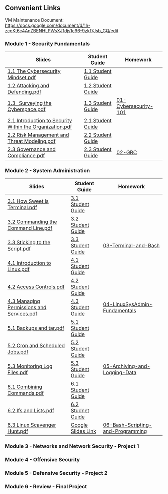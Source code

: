 ## Convenient Links
VM Maintenance Document:  
https://docs.google.com/document/d/1h-zcoKt6c4AnZBENHLPWsXJ1djs1c96-9zkf7Jsb_GQ/edit

### Module 1 - Security Fundamentals
| Slides | Student Guide | Homework |
|--------| ------------- | -------- |
|[1.1 The Cybersecurity Mindset.pdf](Week-01/1/1.1%20The%20Cybersecurity%20Mindset.pdf) | [1.1 Student Guide](Week-01/1/StudentGuide.md) |
|[1.2 Attacking and Defending.pdf](Week-01/2/1.2%20Attacking%20and%20Defending.pdf) | [1.2 Student Guide](Week-01/2/StudentGuide.md) |
|[1.3_ Surveying the Cyberspace.pdf](Week-01/3/1.3_%20Surveying%20the%20Cyberspace.pdf) | [1.3 Student Guide](Week-01/3/StudentGuide.md) | [01-Cybersecurity-101](Week-01/Homework/01-Cybersecurity-101/Unsolved)|
|[2.1 Introduction to Security Within the Organization.pdf](Week-02/1/2.1%20Introduction%20to%20Security%20Within%20the%20Organization.pdf) | [2.1 Student Guide](Week-02/1/StudentGuide.md)|
|[2.2 Risk Management and Threat Modeling.pdf](Week-02/2/2.2%20Risk%20Management%20and%20Threat%20Modeling.pdf) | [2.2 Student Guide](Week-02/2/StudentGuide.md)|
|[2.3 Governance and Compliance.pdf](Week-02/3/2.3%20Governance%20and%20Compliance.pdf)|[2.3 Student Guide](Week-02/3/StudentGuide.md) | [02-GRC](Week-02/Homework)

### Module 2 - System Administration
| Slides | Student Guide | Homework |
|--------| ------------- | -------- |
|[3.1 How Sweet is Terminal.pdf](Week-03/1/3.1%20How%20Sweet%20is%20Terminal.pdf) | [3.1 Student Guide](Week-03/1/StudentGuide.md) |
|[3.2 Commanding the Command Line.pdf](Week-03/2/3.2%20Commanding%20the%20Command%20Line.pdf) | [3.2 Student Guide](Week-03/2/StudentGuide.md) |
|[3.3 Sticking to the Script.pdf](Week-03/3/3.3%20Sticking%20to%20the%20Script.pdf) | [3.3 Student Guide](Week-03/3/StudentGuide.md) | [03-Terminal-and-Bash](Week-03/Homework) |
|[4.1 Introduction to Linux.pdf](Week-04/1/4.1%20Introduction%20to%20Linux.pdf) | [4.1 Student Guide](Week-04/1/StudentGuide.md) |
|[4.2 Access Controls.pdf](Week-04/2/4.2%20Access%20Controls.pdf) | [4.2 Student Guide](Week-04/2/StudentGuide.md) |
|[4.3 Managing Permissions and Services.pdf](Week-04/3/4.3%20Managing%20Permissions%20and%20Services.pdf) | [4.3 Student Guide](Week-04/3/StudentGuide.md) | [04-LinuxSysAdmin-Fundamentals](Week-04/Homework) |
| [5.1 Backups and tar.pdf](Week-05/1/5.1%20Backups%20and%20tar.pdf) | [5.1 Student Guide](Week-05/1/StudentGuide.md) |
|[5.2 Cron and Scheduled Jobs.pdf](Week-05/2/5.2%20Cron%20and%20Scheduled%20Jobs.pdf) | [5.2 Student Guide](Week-05/2/StudentGuide.md) |
|[5.3 Monitoring Log Files.pdf](Week-05/3/5.3%20Monitoring%20Log%20Files.pdf) | [5.3 Student Guide](Week-05/3/StudentGuide.md) | [05-Archiving-and-Logging-Data](Week-05/Homework)
|[6.1 Combining Commands.pdf](Week-06/1/6.1%20Combining%20Commands.pdf) | [6.1 Student Guide](Week-06/1/StudentGuide.md) |
|[6.2 Ifs and Lists.pdf](Week-06/2/6.2%20Ifs%20and%20Lists.pdf) | [6.2 Studnet Guide](Week-06/2/studentguide.md) |
|[6.3 Linux Scavenger Hunt.pdf](Week-06/3/6.3%20Linux%20Scavenger%20Hunt.pdf) | [Google Slides Link](https://docs.google.com/presentation/d/1R1cLZa_xRXYqOwEHsiyGWP90YndeZmhE8cFmx8tK168/edit#slide=id.g4f80a3047b_0_990) | [06-Bash-Scripting-and-Programming](Week-06/Homework) 
### Module 3 - Networks and Network Security - Project 1

### Module 4 - Offensive Security

### Module 5 - Defensive Security - Project 2

### Module 6 - Review - Final Project